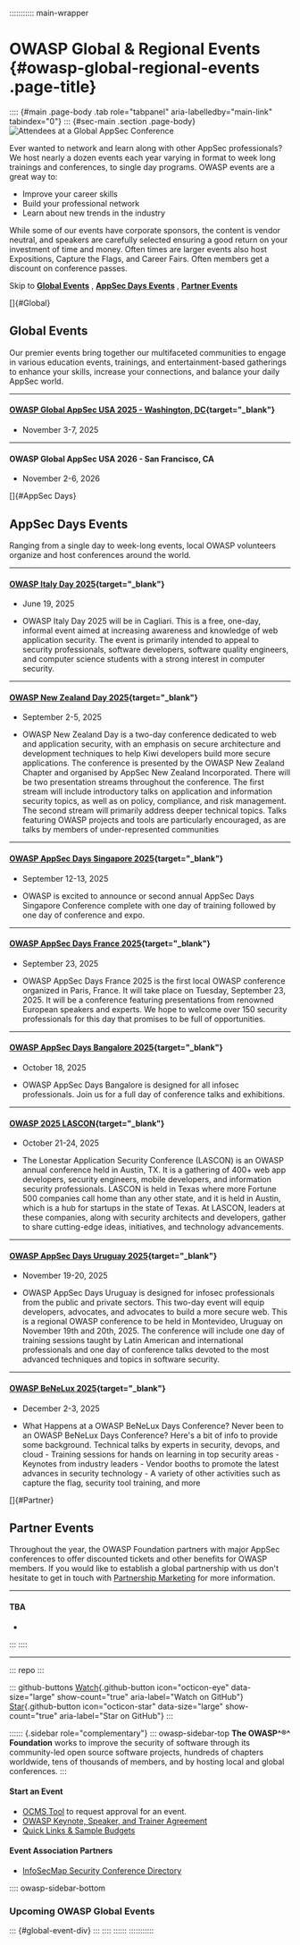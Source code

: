::::::::::: main-wrapper
# OWASP Global & Regional Events {#owasp-global-regional-events .page-title}

:::: {#main .page-body .tab role="tabpanel" aria-labelledby="main-link" tabindex="0"}
::: {#sec-main .section .page-body}
![Attendees at a Global AppSec
Conference](../assets/images/web/events-header.png)

Ever wanted to network and learn along with other AppSec professionals?
We host nearly a dozen events each year varying in format to week long
trainings and conferences, to single day programs. OWASP events are a
great way to:

- Improve your career skills
- Build your professional network
- Learn about new trends in the industry

While some of our events have corporate sponsors, the content is vendor
neutral, and speakers are carefully selected ensuring a good return on
your investment of time and money. Often times are larger events also
host Expositions, Capture the Flags, and Career Fairs. Often members get
a discount on conference passes.

Skip to [**Global Events**](#Global) , [**AppSec Days
Events**](#AppSec%20Days) , [**Partner Events**](#Partner)

[]{#Global}

## Global Events

Our premier events bring together our multifaceted communities to engage
in various education events, trainings, and entertainment-based
gatherings to enhance your skills, increase your connections, and
balance your daily AppSec world.

------------------------------------------------------------------------

#### [OWASP Global AppSec USA 2025 - Washington, DC](https://owasp.glueup.com/event/owasp-2025-global-appsec-usa-washington-dc-131624/?utm_source=owasp-web&utm_medium=event-page&utm_campaign=none){target="_blank"}

- November 3-7, 2025

------------------------------------------------------------------------

#### OWASP Global AppSec USA 2026 - San Francisco, CA

- November 2-6, 2026

[]{#AppSec Days}

## AppSec Days Events

Ranging from a single day to week-long events, local OWASP volunteers
organize and host conferences around the world.

------------------------------------------------------------------------

#### [OWASP Italy Day 2025](../www-chapter-italy/events/OWASPItalyDay2025-06-191f8d.html?utm_source=owasp-web&utm_medium=event-page&utm_campaign=none){target="_blank"}

- June 19, 2025

- OWASP Italy Day 2025 will be in Cagliari. This is a free, one-day,
  informal event aimed at increasing awareness and knowledge of web
  application security. The event is primarily intended to appeal to
  security professionals, software developers, software quality
  engineers, and computer science students with a strong interest in
  computer security.

------------------------------------------------------------------------

#### [OWASP New Zealand Day 2025](https://appsec.org.nz/conference/?utm_source=owasp-web&utm_medium=event-page&utm_campaign=none){target="_blank"}

- September 2-5, 2025

- OWASP New Zealand Day is a two-day conference dedicated to web and
  application security, with an emphasis on secure architecture and
  development techniques to help Kiwi developers build more secure
  applications. The conference is presented by the OWASP New Zealand
  Chapter and organised by AppSec New Zealand Incorporated. There will
  be two presentation streams throughout the conference. The first
  stream will include introductory talks on application and information
  security topics, as well as on policy, compliance, and risk
  management. The second stream will primarily address deeper technical
  topics. Talks featuring OWASP projects and tools are particularly
  encouraged, as are talks by members of under-represented communities

------------------------------------------------------------------------

#### [OWASP AppSec Days Singapore 2025](http://singapore.appsecdays.org/?utm_source=owasp-web&utm_medium=event-page&utm_campaign=none){target="_blank"}

- September 12-13, 2025

- OWASP is excited to announce or second annual AppSec Days Singapore
  Conference complete with one day of training followed by one day of
  conference and expo.

------------------------------------------------------------------------

#### [OWASP AppSec Days France 2025](https://owaspappsecdays.fr/?utm_source=owasp-web&utm_medium=event-page&utm_campaign=none){target="_blank"}

- September 23, 2025

- OWASP AppSec Days France 2025 is the first local OWASP conference
  organized in Paris, France. It will take place on Tuesday, September
  23, 2025. It will be a conference featuring presentations from
  renowned European speakers and experts. We hope to welcome over 150
  security professionals for this day that promises to be full of
  opportunities.

------------------------------------------------------------------------

#### [OWASP AppSec Days Bangalore 2025](https://bangalore.appsecdays.org/?utm_source=owasp-web&utm_medium=event-page&utm_campaign=none){target="_blank"}

- October 18, 2025

- OWASP AppSec Days Bangalore is designed for all infosec professionals.
  Join us for a full day of conference talks and exhibitions.

------------------------------------------------------------------------

#### [OWASP 2025 LASCON](https://lascon.org/?utm_source=owasp-web&utm_medium=event-page&utm_campaign=none){target="_blank"}

- October 21-24, 2025

- The Lonestar Application Security Conference (LASCON) is an OWASP
  annual conference held in Austin, TX. It is a gathering of 400+ web
  app developers, security engineers, mobile developers, and information
  security professionals. LASCON is held in Texas where more Fortune 500
  companies call home than any other state, and it is held in Austin,
  which is a hub for startups in the state of Texas. At LASCON, leaders
  at these companies, along with security architects and developers,
  gather to share cutting-edge ideas, initiatives, and technology
  advancements.

------------------------------------------------------------------------

#### [OWASP AppSec Days Uruguay 2025](https://owasp-uruguay.github.io/?utm_source=owasp-web&utm_medium=event-page&utm_campaign=none){target="_blank"}

- November 19-20, 2025

- OWASP AppSec Days Uruguay is designed for infosec professionals from
  the public and private sectors. This two-day event will equip
  developers, advocates, and advocates to build a more secure web. This
  is a regional OWASP conference to be held in Montevideo, Uruguay on
  November 19th and 20th, 2025. The conference will include one day of
  training sessions taught by Latin American and international
  professionals and one day of conference talks devoted to the most
  advanced techniques and topics in software security.

------------------------------------------------------------------------

#### [OWASP BeNeLux 2025](https://www.owaspbenelux.eu/?utm_source=owasp-web&utm_medium=event-page&utm_campaign=none){target="_blank"}

- December 2-3, 2025

- What Happens at a OWASP BeNeLux Days Conference? Never been to an
  OWASP BeNeLux Days Conference? Here's a bit of info to provide some
  background. Technical talks by experts in security, devops, and
  cloud - Training sessions for hands on learning in top security
  areas - Keynotes from industry leaders - Vendor booths to promote the
  latest advances in security technology - A variety of other activities
  such as capture the flag, security tool training, and more

[]{#Partner}

## Partner Events

Throughout the year, the OWASP Foundation partners with major AppSec
conferences to offer discounted tickets and other benefits for OWASP
members. If you would like to establish a global partnership with us
don't hesitate to get in touch with [Partnership
Marketing](https://owasporg.atlassian.net/servicedesk/customer/portal/7/group/19/create/83)
for more information.

------------------------------------------------------------------------

#### TBA

- 
:::
::::

------------------------------------------------------------------------

::: repo
:::

::: github-buttons
[Watch](https://github.com/owasp/owasp.github.io/subscription){.github-button
icon="octicon-eye" data-size="large" show-count="true"
aria-label="Watch on GitHub"}
[Star](https://github.com/owasp/owasp.github.io){.github-button
icon="octicon-star" data-size="large" show-count="true"
aria-label="Star on GitHub"}
:::

:::::: {.sidebar role="complementary"}
::: owasp-sidebar-top
**The OWASP^®^ Foundation** works to improve the security of software
through its community-led open source software projects, hundreds of
chapters worldwide, tens of thousands of members, and by hosting local
and global conferences.
:::

#### Start an Event

- [OCMS Tool](https://ocms.owasp.org/) to request approval for an event.
- [OWASP Keynote, Speaker, and Trainer
  Agreement](speaker_agreement/index.html)
- [Quick Links & Sample
  Budgets](../assets/images/content/2021%20Events%20Quick%20Links.pdf)

#### Event Association Partners

- [InfoSecMap Security Conference Directory](https://infosecmap.com/)

:::: owasp-sidebar-bottom
### Upcoming OWASP Global Events

::: {#global-event-div}
:::
::::
::::::
:::::::::::
